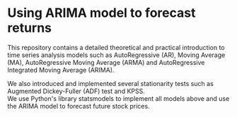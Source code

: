 # Using ARIMA model to forecast returns
This repository contains a detailed theoretical and practical introduction to time series analysis models such as AutoRegressive (AR), Moving Average (MA), AutoRegressive Moving Average (ARMA) and AutoRegressive Integrated Moving Average (ARIMA). 

We also introduced and implemented several stationarity tests such as Augmented Dickey-Fuller (ADF) test and KPSS.  
We use Python's library statsmodels to implement all models above and use the ARIMA model to forecast future stock prices.
